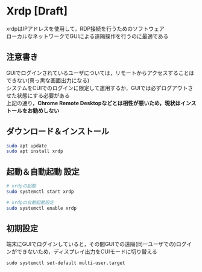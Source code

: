 # Xrdp  [Draft]
xrdpはIPアドレスを使用して，RDP接続を行うためのソフトウェア<br>
ローカルなネットワークでGUIによる遠隔操作を行うのに最適である<br>

## 注意書き
GUIでログインされているユーザについては，リモートからアクセスすることはできない(真っ黒な画面出力になる)<br>
システムをCUIでのログインに限定して運用するか，GUIでは必ずログアウトさせた状態にする必要がある<br>
上記の通り，**Chrome Remote Desktopなどとは相性が悪いため，現状はインストールをお勧めしない**<br>

## ダウンロード＆インストール
```bash
sudo apt update
sudo apt install xrdp
```

## 起動＆自動起動 設定
```bash
# xrdpの起動
sudo systemctl start xrdp

# xrdpの自動起動設定
sudo systemctl enable xrdp
```

## 初期設定
端末にGUIでログインしていると，その間GUIでの遠隔(同一ユーザでの)ログインができないため，ディスプレイ出力をCUIモードに切り替える
```
sudo systemctl set-default multi-user.target
```
